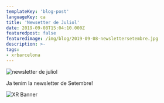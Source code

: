 ```yaml
---
templateKey: 'blog-post'
languageKey: ca
title: 'Newsetter de Juliol'
date: 2019-09-08T15:04:10.000Z
featuredpost: false
featuredimage: /img/blog/2019-09-08-newslettersetembre.jpg
description: >-
tags:
- xrbarcelona
---
```


![newsletter de juliol](/img/blog/2019-09-08-newslettersetembre.jpg)

Ja tenim la newsletter de Setembre! 

![XR Banner](/img/blog/common/xr-banner.jpg)
